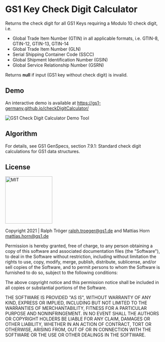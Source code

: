 # GS1 Key Check Digit Calculator

Returns the check digit for all GS1 Keys requiring a Modulo 10 check digit, i.e.
 * Global Trade Item Number (GTIN) in all applicable formats, i.e. GTIN-8, GTIN-12, GTIN-13, GTIN-14
 * Global Trade Item Number (GLN)
 * Serial Shipping Container Code (SSCC)
 * Global Shipment Identification Number (GSIN)
 * Global Service Relationship Number (GSRN)

Returns **null** if input (GS1 key without check digit) is invalid.

## Demo

An interactive demo is available at https://gs1-germany.github.io/checkDigitCalculator/

![GS1 Check Digit Calculator Demo Tool ](images/checkDigitCalculator.png)

## Algorithm

 For details, see GS1 GenSpecs, section 7.9.1: Standard check digit calculations for GS1 data structures.

## License

<img alt="MIT" style="border-width:0" src="https://opensource.org/files/OSIApproved_1.png" width="150px;"/><br />

Copyright 2021 | Ralph Tröger <ralph.troeger@gs1.de> and Mattias Horn <mattias.horn@gs1.de>

Permission is hereby granted, free of charge, to any person obtaining a copy of this software and associated documentation files (the "Software"), to deal in the Software without restriction, including without limitation the rights to use, copy, modify, merge, publish, distribute, sublicense, and/or sell copies of the Software, and to permit persons to whom the Software is furnished to do so, subject to the following conditions:

The above copyright notice and this permission notice shall be included in all copies or substantial portions of the Software.

THE SOFTWARE IS PROVIDED "AS IS", WITHOUT WARRANTY OF ANY KIND, EXPRESS OR IMPLIED, INCLUDING BUT NOT LIMITED TO THE WARRANTIES OF MERCHANTABILITY, FITNESS FOR A PARTICULAR PURPOSE AND NONINFRINGEMENT. IN NO EVENT SHALL THE AUTHORS OR COPYRIGHT HOLDERS BE LIABLE FOR ANY CLAIM, DAMAGES OR OTHER LIABILITY, WHETHER IN AN ACTION OF CONTRACT, TORT OR OTHERWISE, ARISING FROM, OUT OF OR IN CONNECTION WITH THE SOFTWARE OR THE USE OR OTHER DEALINGS IN THE SOFTWARE.
